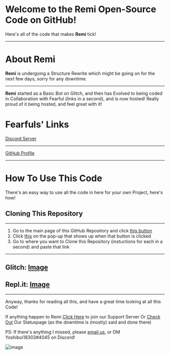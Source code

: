 # Welcome to the Remi Open-Source Code on GitHub!
Here's all of the code that makes **Remi** tick!

------------------------------------------------------------

# About Remi
**Remi** is undergoing a Structure Rewrite which might be going on for the next few days, sorry for any downtime.

------------------------------------------------------------

**Remi** started as a Basic Bot on Glitch, and then has Evolved to being coded in Collaboration with Fearful (links in a second), and is now hosted! Really proud of it being hosted, and feel great with it!

# Fearfuls' Links

[Discord Server](https://discord.gg/79C42GzzEC)

-------------------------------------------------------------

[GitHub Profile](https://github.com/FearOfficial)

-------------------------------------------------------------

# How To Use This Code
There's an easy way to use all the code in here for your own Project, here's how!

## Cloning This Repository

-------------------------------------------------------------

1. Go to the main page of this GitHub Repository and click [this button](https://pasteboard.co/JZ1zQ6S.png)
2. Click [this](https://pasteboard.co/JZ1Dgz0.png) on the pop-up that shows up when that button is clicked
3. Go to where you want to Clone this Repository (instuctions for each in a second) and paste that link

-------------------------------------------------------------

Glitch: [Image](https://pasteboard.co/JZ1GzdH.png)
-------------------------------------------------------------
## Repl.it: [Image](https://pasteboard.co/JZ1K9vs.png)

-------------------------------------------------------------

Anyway, thanks for reading all this, and have a great time looking at all this Code!

If anything happen to Remi [Click Here](https://discord.gg/AMujeGEmCq) to join our Support Server
Or [Check Out](https://yoshiboi-development-status.statuspage.io/) Our Statuspage (as the downtime is (mostly) said and done there)

PS: If there's anything I missed, please [email us](mailto:yoshiboi18303.bot.web.development@gmail.com), or DM Yoshiboi18303#4045 on Discord!

![image](https://user-images.githubusercontent.com/73009565/116881601-73035b80-abf1-11eb-8dbc-71f44487dd8d.png)

